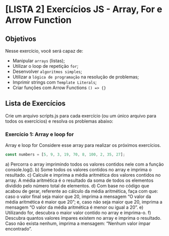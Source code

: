 # [LISTA 2] Exercícios JS - Array, For e Arrow Function

## Objetivos

Nesse exercício, você será capaz de:
- Manipular `arrays` (listas);
- Utilizar o loop de repetição `for`;
- Desenvolver `algoritmos simples`;
- Utilizar a `lógica de programação` na resolução de problemas;
- Imprimir strings com `Template Literals`;
- Criar funções com Arrow Functions `() => {}`

## Lista de Exercícios

Crie um arquivo scripts.js para cada exercício (ou um único arquivo para todos os exercícios) e resolva os problemas abaixo:

### Exercício 1: Array e loop for

Array e loop for
Considere esse array para realizar os próximos exercícios.

```javascript
const numbers = [5, 9, 3, 19, 70, 8, 100, 2, 35, 27];
```

a) Percorra o array imprimindo todos os valores contidos nele com a função console.log().
b) Some todos os valores contidos no array e imprima o resultado.
c) Calcule e imprima a média aritmética dos valores contidos no array. A média aritmética é o resultado da soma de todos os elementos dividido pelo número total de elementos.
d) Com base no código que acabou de gerar, referente ao cálculo da média aritmética, faça com que: caso o valor final seja maior que 20, imprima a mensagem “O valor da média aritmética é maior que 20”; e, caso não seja maior que 20, imprima a mensagem “O valor da média aritmética é menor ou igual a 20”.
e) Utilizando for, descubra o maior valor contido no array e imprima-o.
f) Descubra quantos valores ímpares existem no array e imprima o resultado. Caso não exista nenhum, imprima a mensagem: “Nenhum valor ímpar encontrado”.
